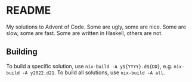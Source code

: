 # README

My solutions to Advent of Code.  Some are ugly, some are nice.  Some are slow,
some are fast.  Some are written in Haskell, others are not.

## Building

To build a specific solution, use `nix-build -A y${YYYY}.d${DD}`, e.g.
`nix-build -A y2022.d21`.  To build all solutions, use `nix-build -A all`.
